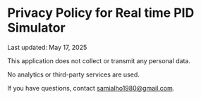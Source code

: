 
<html lang="en">
<head>
  <meta charset="UTF-8">
  
</head>
<body>
  <h1>Privacy Policy for Real time PID Simulator</h1>
  <p>Last updated: May 17, 2025</p>
  <p>This application does not collect or transmit any personal data.</p>
  <p>No analytics or third-party services are used.</p>
  <p>If you have questions, contact <a href="mailto:your-email@example.com">samialho1980@gmail.com</a>.</p>
</body>
</html>
